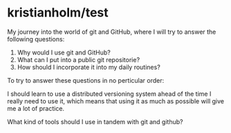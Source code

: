 # kristianholm/test

My journey into the world of git and GitHub, where I will try to answer the following questions:

1. Why would I use git and GitHub?
2. What can I put into a public git repositorie?
3. How should I incorporate it into my daily routines?

To try to answer these questions in no perticular order:

I should learn to use a distributed versioning system ahead of the time I really need
to use it, which means that using it as much as possible will give me a lot of
practice.

What kind of tools should I use in tandem with git and github?
